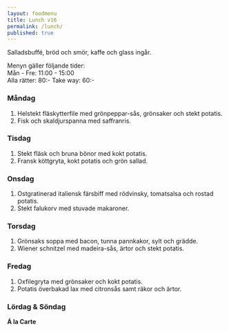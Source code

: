 ```yaml
---
layout: foodmenu
title: Lunch v16
permalink: /lunch/
published: true
---
```

Salladsbuffé, bröd och smör, kaffe och glass ingår.

Menyn gäller följande tider:  
Mån - Fre: 11:00 - 15:00  
Alla rätter: 80:- Take way: 60:-

### Måndag

1. Helstekt fläskytterfile med grönpeppar-sås, grönsaker och stekt potatis.
2. Fisk och skaldjurspanna med saffranris.

### Tisdag

1. Stekt fläsk och bruna bönor med kokt potatis.
2. Fransk köttgryta, kokt potatis och grön sallad.

### Onsdag

1. Ostgratinerad italiensk färsbiff med rödvinsky, tomatsalsa och rostad potatis.
2. Stekt falukorv med stuvade makaroner.

### Torsdag

1. Grönsaks soppa med bacon, tunna pannkakor, sylt och grädde.
2. Wiener schnitzel med madeira-sås, ärtor och stekt potatis.

### Fredag

1. Oxfilegryta med grönsaker och kokt potatis.
2. Potatis överbakad lax med citronsås samt räkor och ärtor.

### Lördag & Söndag

**Á la Carte**
